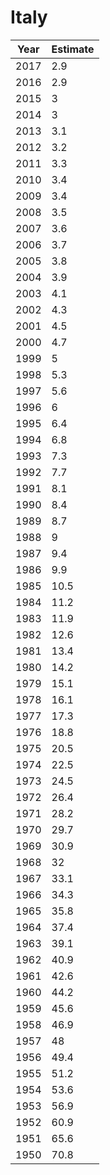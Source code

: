 # Italy

| Year | Estimate |
| ---- | -------- |
| 2017 | 2.9 |
| 2016 | 2.9 |
| 2015 | 3 |
| 2014 | 3 |
| 2013 | 3.1 |
| 2012 | 3.2 |
| 2011 | 3.3 |
| 2010 | 3.4 |
| 2009 | 3.4 |
| 2008 | 3.5 |
| 2007 | 3.6 |
| 2006 | 3.7 |
| 2005 | 3.8 |
| 2004 | 3.9 |
| 2003 | 4.1 |
| 2002 | 4.3 |
| 2001 | 4.5 |
| 2000 | 4.7 |
| 1999 | 5 |
| 1998 | 5.3 |
| 1997 | 5.6 |
| 1996 | 6 |
| 1995 | 6.4 |
| 1994 | 6.8 |
| 1993 | 7.3 |
| 1992 | 7.7 |
| 1991 | 8.1 |
| 1990 | 8.4 |
| 1989 | 8.7 |
| 1988 | 9 |
| 1987 | 9.4 |
| 1986 | 9.9 |
| 1985 | 10.5 |
| 1984 | 11.2 |
| 1983 | 11.9 |
| 1982 | 12.6 |
| 1981 | 13.4 |
| 1980 | 14.2 |
| 1979 | 15.1 |
| 1978 | 16.1 |
| 1977 | 17.3 |
| 1976 | 18.8 |
| 1975 | 20.5 |
| 1974 | 22.5 |
| 1973 | 24.5 |
| 1972 | 26.4 |
| 1971 | 28.2 |
| 1970 | 29.7 |
| 1969 | 30.9 |
| 1968 | 32 |
| 1967 | 33.1 |
| 1966 | 34.3 |
| 1965 | 35.8 |
| 1964 | 37.4 |
| 1963 | 39.1 |
| 1962 | 40.9 |
| 1961 | 42.6 |
| 1960 | 44.2 |
| 1959 | 45.6 |
| 1958 | 46.9 |
| 1957 | 48 |
| 1956 | 49.4 |
| 1955 | 51.2 |
| 1954 | 53.6 |
| 1953 | 56.9 |
| 1952 | 60.9 |
| 1951 | 65.6 |
| 1950 | 70.8 |